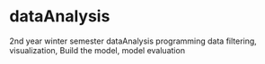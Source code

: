 # dataAnalysis
2nd year winter semester dataAnalysis programming
data filtering, visualization, Build the model, model evaluation
